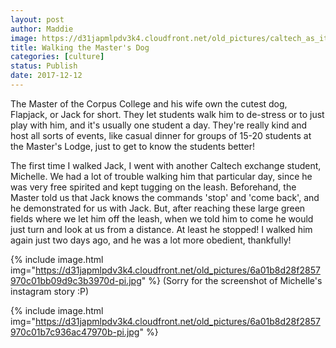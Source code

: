 ```yaml
---
layout: post
author: Maddie
image: https://d31japmlpdv3k4.cloudfront.net/old_pictures/caltech_as_it_happens/6a0105349b8251970b01b8d2c0fd99970c.jpg
title: Walking the Master's Dog
categories: [culture]
status: Publish
date: 2017-12-12
---
```


The Master of the Corpus College and his wife own the cutest dog, Flapjack, or Jack for short. They let students walk him to de-stress or to just play with him, and it's usually one student a day. They're really kind and host all sorts of events, like casual dinner for groups of 15-20 students at the Master's Lodge, just to get to know the students better!

The first time I walked Jack, I went with another Caltech exchange student, Michelle. We had a lot of trouble walking him that particular day, since he was very free spirited and kept tugging on the leash. Beforehand, the Master told us that Jack knows the commands 'stop' and 'come back', and he demonstrated for us with Jack. But, after reaching these large green fields where we let him off the leash, when we told him to come he would just turn and look at us from a distance. At least he stopped!
I walked him again just two days ago, and he was a lot more obedient, thankfully!


{% include image.html img="https://d31japmlpdv3k4.cloudfront.net/old_pictures/6a01b8d28f2857970c01bb09d9c3b3970d-pi.jpg" %}
(Sorry for the screenshot of Michelle's instagram story :P)


{% include image.html img="https://d31japmlpdv3k4.cloudfront.net/old_pictures/6a01b8d28f2857970c01b7c936ac47970b-pi.jpg" %}
